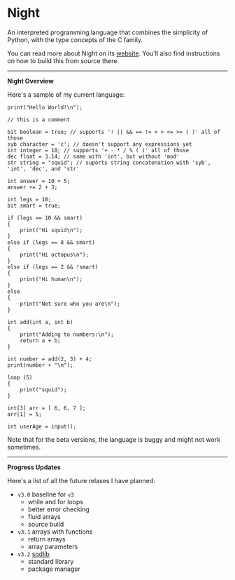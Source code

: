 # Night

An interpreted programming language that combines the simplicity of Python, with the type concepts of the C family.

You can read more about Night on its [website](https://night-website.dynamicsquid.repl.co/). You'll also find instructions on how to build this from source there.

---

**Night Overview**

Here's a sample of my current language:

```
print("Hello World!\n");

// this is a comment

bit boolean = true; // supports '! || && == != < > <= >= ( )' all of those
syb character = 'c'; // doesn't support any expressions yet
int integer = 10; // supports '+ - * / % ( )' all of those
dec float = 3.14; // same with 'int', but without 'mod'
str string = "squid"; // suports string concatenation with 'syb', 'int', 'dec', and 'str'

int answer = 10 + 5;
answer += 2 + 3;

int legs = 10;
bit smart = true;

if (legs == 10 && smart)
{
    print("Hi squid\n");
}
else if (legs == 8 && smart)
{
    print("Hi octopus\n");
}
else if (legs == 2 && !smart)
{
    print("Hi human\n");
}
else
{
    print("Not sure who you are\n");
}

int add(int a, int b)
{
    print("Adding to numbers:\n");
    return a + b;
}

int number = add(2, 3) + 4;
print(number + "\n");

loop (5)
{
    print("squid");
}

int[3] arr = [ 6, 6, 7 ];
arr[1] = 5;

int userAge = input();
```

Note that for the beta versions, the language is buggy and might not work sometimes.

---

**Progress Updates**

Here's a list of all the future relases I have planned:

- `v3.0` baseline for `v3`
  - while and for loops
  - better error checking
  - fluid arrays
  - source build
- `v3.1` arrays with functions
  - return arrays
  - array parameters
- `v3.2` [sqdlib](https://github.com/DynamicSquid/sqdlib)
  - standard library
  - package manager
